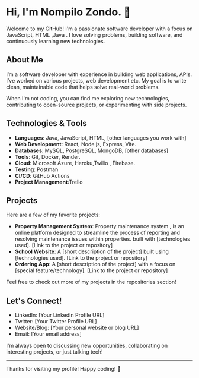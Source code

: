 # Hi, I'm Nompilo Zondo. 👋

Welcome to my GitHub! I'm a passionate software developer with a focus on JavaScript, HTML ,Java . I love solving problems, building software, and continuously learning new technologies.

## About Me

I’m a software developer with experience in building web applications, APIs. I’ve worked on various projects, web development etc. My goal is to write clean, maintainable code that helps solve real-world problems. 

When I'm not coding, you can find me exploring new technologies, contributing to open-source projects, or experimenting with side projects.

## Technologies & Tools

- **Languages**: Java, JavaScript, HTML, [other languages you work with]
- **Web Development**: React, Node.js, Express, Vite.
- **Databases**: MySQL, PostgreSQL, MongoDB, [other databases]
- **Tools**: Git, Docker, Render.
- **Cloud**: Microsoft Azure, Heroku,Twilio , Firebase.
- **Testing**: Postman
- **CI/CD**: GitHub Actions
- **Project Management**:Trello

## Projects

Here are a few of my favorite projects:

- **Property Management System**: Property maintenance system ,  is an online platform designed to streamline the process of reporting and resolving maintenance issues within properties. built with [technologies used]. [Link to the project or repository]
- **School Website**: A [short description of the project] built using [technologies used]. [Link to the project or repository]
- **Ordering App**: A [short description of the project] with a focus on [special feature/technology]. [Link to the project or repository]

Feel free to check out more of my projects in the repositories section!

## Let's Connect!

- LinkedIn: [Your LinkedIn Profile URL]
- Twitter: [Your Twitter Profile URL]
- Website/Blog: [Your personal website or blog URL]
- Email: [Your email address]

I'm always open to discussing new opportunities, collaborating on interesting projects, or just talking tech!

---

Thanks for visiting my profile! Happy coding! 🚀

